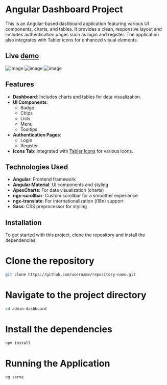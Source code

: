 # Angular Dashboard Project

This is an Angular-based dashboard application featuring various UI components, charts, and tables. It provides a clean, responsive layout and includes authentication pages such as login and register. The application also integrates with Tabler icons for enhanced visual elements.

## Live [demo](https://melodic-kangaroo-f8d710.netlify.app/dashboard)

![image](https://github.com/user-attachments/assets/8544509a-d355-4d18-b683-a9ab7b159ed4)
![image](https://github.com/user-attachments/assets/f3ef2a68-894f-451e-a2fe-58c608afa639)
![image](https://github.com/user-attachments/assets/608a0e45-0bdb-4052-a4b1-4becf270f276)

## Features

- **Dashboard**: Includes charts and tables for data visualization.
- **UI Components**: 
  - Badge
  - Chips
  - Lists
  - Menu
  - Tooltips
- **Authentication Pages**: 
  - Login
  - Register
- **Icons Tab**: Integrated with [Tabler Icons](https://tablericons.com/) for various icons.
  
## Technologies Used

- **Angular**: Frontend framework
- **Angular Material**: UI components and styling
- **ApexCharts**: For data visualization (charts)
- **ngx-scrollbar**: Custom scrollbar for a smoother experience
- **ngx-translate**: For internationalization (i18n) support
- **Sass**: CSS preprocessor for styling

## Installation

To get started with this project, clone the repository and install the dependencies.

# Clone the repository
```bash
git clone https://github.com/username/repository-name.git
```

# Navigate to the project directory
```bash
cd admin-dashboard
```

# Install the dependencies
```bash
npm install
```

# Running the Application
```bash
ng serve
```
